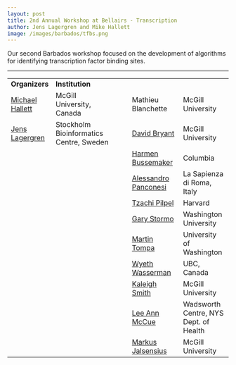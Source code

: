 ```yaml
---
layout: post
title: 2nd Annual Workshop at Bellairs - Transcription
author: Jens Lagergren and Mike Hallett
image: /images/barbados/tfbs.png
---
```


Our second Barbados workshop focused on the development of algorithms for identifying transcription factor binding sites.


<hr>
<table class="t1" width="624" cellspacing="0" cellpadding="0">
<tbody>
<tr>
<td class="td1" valign="middle"><span class="p1"><strong>Organizers</strong></span></td>
<td class="td2" valign="middle"><span class="p1"><strong>Institution</strong></span></td>
</tr>
  <tr> 
    <td width="15%"><a href="http://www.mcb.mcgill.ca/">Michael 
      Hallett</a></td>
    <td width="30%">McGill 
      University, Canada</td>
    <td width="8%"></td>
    <td width="24%">Mathieu 
      Blanchette</td>
    <td width="23%">McGill 
      University</td>
  </tr>
  <tr> 
    <td width="15%"><a href="http://www.nada.kth.se/%7Ejensl/index-en.html">Jens 
      Lagergren</a></td>
    <td width="30%">Stockholm 
      Bioinformatics Centre, Sweden</td>
    <td width="8%"> 
    </td>
    <td width="24%"><a href="http://www.mcb.mcgill.ca/%7Ebryant">David 
      Bryant</a></td>
    <td width="23%">McGill 
      University</td>
  </tr>
  <tr> 
    <td width="15%"></td>
    <td width="30%"></td>
    <td width="8%"></td>
    <td width="24%"><a href="http://www.columbia.edu/cu/biology/faculty/bussemaker/">Harmen 
      Bussemaker</a></td>
    <td width="23%">Columbia</td>
  </tr>
  <tr> 
    <td width="15%"></td>
    <td width="30%"></td>
    <td width="8%"></td>
    <td width="24%"><a href="http://www.dsi.uniroma1.it/%7Eale/">Alessandro 
      Panconesi</a></td>
    <td width="23%"> La Sapienza 
      di Roma, Italy</td>
  </tr>
  <tr> 
    <td width="15%"></td>
    <td width="30%"></td>
    <td width="8%"></td>
    <td width="24%"><a href="http://genetics.med.harvard.edu/%7Etpilpel">Tzachi 
      Pilpel</a></td>
    <td width="23%">Harvard</td>
  </tr>
  <tr> 
    <td width="15%"></td>
    <td width="30%"></td>
    <td width="8%"></td>
    <td width="24%"><a href="http://ural.wustl.edu">Gary 
      Stormo </a> </td>
    <td width="23%">Washington 
      University </td>
  </tr>
  <tr> 
    <td width="15%"></td>
    <td width="30%"></td>
    <td width="8%"></td>
    <td width="24%"><a href="http://www.cs.washington.edu/homes/tompa/">Martin 
      Tompa</a></td>
    <td width="23%">University 
      of Washington</td>
  </tr>
  <tr> 
    <td width="15%"></td>
    <td width="30%"></td>
    <td width="8%"></td>
    <td width="24%"><a href="http://www.cmmt.ubc.ca/wasserman/">Wyeth 
      Wasserman</a></td>
    <td width="23%">UBC, Canada</td>
  </tr>
  <tr> 
    <td width="15%"></td>
    <td width="30%"></td>
    <td width="8%"></td>
    <td width="24%"><a href="http://www.MCB.McGill.CA/%7Ekaleigh/">Kaleigh Smith</a></td>
    <td width="23%">McGill University</td>
  </tr>
  <tr> 
    <td width="15%">&nbsp;</td>
    <td width="30%">&nbsp;</td>
    <td width="8%">&nbsp;</td>
    <td width="24%"><a href="http://www.wadsworth.org/">Lee Ann McCue</a></td>
    <td width="23%">Wadsworth Centre, NYS Dept. of Health</td>
  </tr>

  <tr> 
    <td width="15%"></td>
    <td width="30%"></td>
    <td width="8%"></td>
    <td width="24%"><a href="http://www.MCB.McGill.CA/%7Emarkus">Markus Jalsensius</a></td>
    <td width="23%">McGill University</td>
  </tr>
</table>

